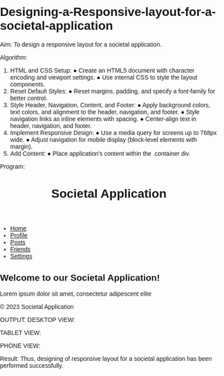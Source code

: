 # Designing-a-Responsive-layout-for-a-societal-application

Aim:
To design a responsive layout for a societal application.

Algorithm:
1.	HTML and CSS Setup:
●	Create an HTML5 document with character encoding and viewport settings.
●	Use internal CSS to style the layout components.
2.	Reset Default Styles:
●	Reset margins, padding, and specify a font-family for better control.
3.	Style Header, Navigation, Content, and Footer:
●	Apply background colors, text colors, and alignment to the header, navigation, and footer.
●	Style navigation links as inline elements with spacing.
●	Center-align text in header, navigation, and footer.
4.	Implement Responsive Design:
●	Use a media query for screens up to 768px wide.
●	Adjust navigation for mobile display (block-level elements with margin).
5.	Add Content:
●	Place application's content within the .container div.

Program:
<!DOCTYPE html>
<html lang="en">
<head>
<meta charset="UTF-8">
<meta name="viewport" content="width=device-width, initialscale=1.0">
<title>Societal Application</title>
<style>
/* Reset some default styles */ body, html {	margin: 0; padding: 0;
font-family: Arial, sans-serif;
}
 
/* Header styles */	header {
background-color: #ff0000; color: #fff; padding: 10px; text-align: center;
}
/* Navigation styles */	nav { background-color:#47fff0; color:#fff;
text-align: center;
}
nav ul {
list-style: none; padding: 0;
}
nav li {	display: inline; margin: 0 15px;	}
/* Main content styles */	.container
{
max-width: 1200px; margin: 0 auto; padding: 20px;
}
/* Responsive design */ @Media (max-width: 768px)
{ nav {
display: block; text-align: center;
}
nav li {
display: block; margin: 10px 0;
}
}
/* Footer styles */	footer {
background-color: #0e00d1; color: #fff;
 
text-align: center; padding: 10px;
} </style>
</head>
<body>
<header>
<h1>Societal Application</h1>
</header>
<nav>
<ul>
<li><a href="#">Home</a></li>
<li><a href="#">Profile</a></li> <li><a href="#">Posts</a></li>
<li><a href="#">Friends</a></li>
<li><a href="#">Settings</a></li>
</ul>
</nav>
<div class="container">
<!-- Your content goes here -->
<h2>Welcome to our Societal Application! </h2>
<p>Lorem ipsum dolor sit amet, consectetur adipescent elite	</p>
</div>
<footer>
&copy; 2023 Societal Application
</footer>
</body>
 

OUTPUT:
DESKTOP VIEW:

 
TABLET VIEW:

 


PHONE VIEW:


Result:
Thus, designing of responsive layout for a societal application has been performed successfully.
 
